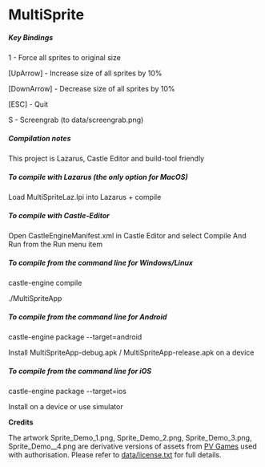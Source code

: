 # MultiSprite

##### Key Bindings

1 - Force all sprites to original size

[UpArrow] - Increase size of all sprites by 10%

[DownArrow] - Decrease size of all sprites by 10%

[ESC] - Quit

S - Screengrab (to data/screengrab.png)

##### Compilation notes

This project is Lazarus, Castle Editor and build-tool friendly

##### To compile with Lazarus (the only option for MacOS)

Load MultiSpriteLaz.lpi into Lazarus + compile

##### To compile with Castle-Editor

Open CastleEngineManifest.xml in Castle Editor and select Compile And Run from the Run menu item

##### To compile from the command line for Windows/Linux

castle-engine compile

./MultiSpriteApp

##### To compile from the command line for Android

castle-engine package  --target=android

Install MultiSpriteApp-debug.apk / MultiSpriteApp-release.apk on a device

##### To compile from the command line for iOS

castle-engine package  --target=ios

Install on a device or use simulator

**Credits**

The artwork Sprite_Demo_1.png, Sprite_Demo_2.png, Sprite_Demo_3.png, Sprite_Demo__4.png are derivative versions of assets from [PV Games](https://pvgames.itch.io) used with authorisation. Please refer to [data/license.txt](data/license.txt) for full details.



